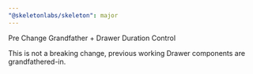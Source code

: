 ```yaml
---
"@skeletonlabs/skeleton": major
---
```


Pre Change Grandfather + Drawer Duration Control

This is not a breaking change, previous working Drawer components are grandfathered-in.
